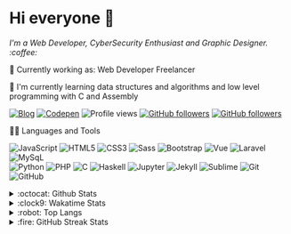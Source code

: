 # Hi everyone :wave:

<p>
  <em>
   I'm a Web Developer, CyberSecurity Enthusiast and Graphic Designer. :coffee:
  </em>  
</p>

:briefcase: Currently working as: Web Developer Freelancer

🌱 I'm currently learning data structures and algorithms and low level programming with C and Assembly

[![Blog](https://img.shields.io/badge/Blog-imsouza.github.com-%23333)](https://imsouza.github.io/)
[![Codepen](https://aleen42.github.io/badges/src/codepen.svg)](https://codepen.io/imsouza)
![Profile views](https://gpvc.arturio.dev/imsouza)
[![GitHub followers](https://img.shields.io/github/followers/imsouza.svg?style=social&label=Follow&maxAge=2592000)](https://github.com/imsouza?tab=followers)
[![GitHub followers](https://img.shields.io/github/followers/imsouza.svg?style=social&label=Follow&maxAge=2592000)](https://github.com/imsouza?tab=followers)

:man_technologist: Languages and Tools

![JavaScript](https://img.shields.io/badge/-JavaScript-black?style=flat-square&logo=javascript)
![HTML5](https://img.shields.io/badge/-HTML5-E34F26?style=flat-square&logo=html5&logoColor=white)
![CSS3](https://img.shields.io/badge/-CSS3-1572B6?style=flat-square&logo=css3)
![Sass](https://img.shields.io/badge/-Sass-CC6699?style=flat-square&logo=sass&logoColor=white)
![Bootstrap](https://img.shields.io/badge/-Bootstrap-563D7C?style=flat-square&logo=bootstrap)
![Vue](https://img.shields.io/badge/-Vue.js-3FB27F?style=flat-square&logo=Vue.js&logoColor=white)
![Laravel](https://img.shields.io/badge/-Laravel-E72611?style=flat-square&logo=Laravel&logoColor=white)
![MySqL](https://img.shields.io/badge/-MySqL-e3752c?style=flat-square&logo=MySqL&logoColor=white)<br>
![Python](https://img.shields.io/badge/-Python-3673A5?style=flat-square&logo=Python&logoColor=white)
![PHP](https://img.shields.io/badge/-PHP-7377AD?style=flat-square&logo=PHP&logoColor=white)
![C](https://img.shields.io/badge/-PL-00427E?style=flat-square&logo=C%2B%2B&logoColor=white)
![Haskell](https://img.shields.io/badge/-Haskell-636363?style=flat-square&logo=Haskell&logoColor=white)
![Jupyter](https://img.shields.io/badge/-Jupyter-F47727?style=flat-square&logo=Jupyter&logoColor=white)
![Jekyll](https://img.shields.io/badge/-Jekyll-C40000?style=flat-square&logo=Jekyll)
![Sublime](https://img.shields.io/badge/-Sublime-4D4D4E?style=flat-square&logo=Sublime-Text)
![Git](https://img.shields.io/badge/-Git-black?style=flat-square&logo=git)
![GitHub](https://img.shields.io/badge/-GitHub-181717?style=flat-square&logo=github)

<details>
  <summary>:octocat: Github Stats</summary>
  <img align="center" alt="Mateus Almeida's github stats" src="https://github-readme-stats.vercel.app/api?username=imsouza&count_private=true" />
</details>

<details>
  <summary>:clock9: Wakatime Stats</summary>
  <img align="center" alt="Mateus Almeida's wakatime stats" src="https://github-readme-stats.vercel.app/api/wakatime?username=imsouza" />
</details>

<details>
  <summary>:robot: Top Langs</summary>
  <img align="center" alt="Top Langs" src="https://github-readme-stats.vercel.app/api/top-langs/?username=imsouza&layout=compact&langs_count=10" />
</details>

<details>
  <summary>:fire: GitHub Streak Stats</summary>
  <img align="center" alt="GitHub Streak Stats" src="https://github-readme-streak-stats.herokuapp.com/?user=imsouza" />
</details>
